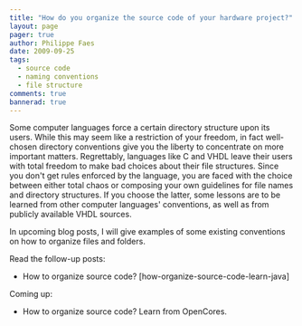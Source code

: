 ```yaml
---
title: "How do you organize the source code of your hardware project?"
layout: page 
pager: true
author: Philippe Faes
date: 2009-09-25
tags: 
  - source code
  - naming conventions
  - file structure
comments: true
bannerad: true
---
```



Some computer languages force a certain directory structure upon its users. While this may seem like a restriction of your freedom, in fact well-chosen directory conventions give you the liberty to concentrate on more important matters. Regrettably, languages like C and VHDL leave their users with total freedom to make bad choices about their file structures. Since you don't get rules enforced by the language, you are faced with the choice between either total chaos or composing your own guidelines for file names and directory structures. If you choose the latter, some lessons are to be learned from other computer languages' conventions, as well as from publicly available VHDL sources.

In upcoming blog posts, I will give examples of some existing conventions on how to organize files and folders.

Read the follow-up posts:

* How to organize source code? [how-organize-source-code-learn-java]

Coming up:

* How to organize source code? Learn from OpenCores.
